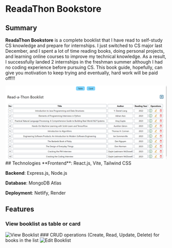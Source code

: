 # ReadaThon Bookstore

## Summary
**ReadaThon Bookstore** is a complete booklist that I have read to self-study CS knowledge and prepare for internships. I just switched to CS major last December, and I spent a lot of time
reading books, doing personal projects, and learning online courses to improve my technical knowledge. 
As a result, I successfully landed 2 internships in the freshman summer although I had no coding experience before pursuing CS.
This book guide, hopefully, can give you motivation to keep trying and eventually, hard work will be paid off!!!

<img src='https://github.com/Anhtran0208/bookstore-mern/blob/master/Screenshot%202023-10-15%20151954.png' title='ReadaThon Bookstore' alt='ReadaThon Bookstore' />
## Technologies
**Frontend**: React.js, Vite, Tailwind CSS

**Backend**: Express.js, Node.js

**Database**: MongoDB Atlas

**Deployment**: Netlify, Render

## Features
### View booklist as table or card
<img src='https://i.imgur.com/sTTlD2o.gif' title='View Booklist' width='' alt='View Booklist' />
### CRUD operations (Create, Read, Update, Delete) for books in the list
<img src='https://github.com/Anhtran0208/bookstore-mern/blob/master/Bookstore-ft2.gif' title='Edit Booklist' width='' alt='Edit Booklist' />





